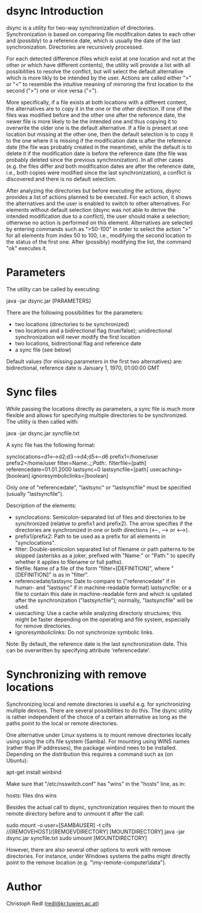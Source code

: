 dsync Introduction
==================

dsync is a utility for two-way synchronization of directories.
Synchronization is based on comparing file modification dates to each other
and (possibly) to a reference date, which is usually the date of the last synchronization.
Directories are recursively processed.

For each detected difference (files which exist at one location and not at the other
or which have different contents), the utility will provide a list with all
possibilities to resolve the conflict, but will select the default alternative which is more
likly to be intended by the user. Actions are called either ">" or "<" to resemble
the intuitive meaning of mirroring the first location to the second (">") one or vice versa ("<").

More specifically, if a file exists at both locations with a different content,
the alternatives are to copy it in the one or the other direction. If one of the files
was modified before and the other one after the reference date, the newer file is
more likely to be the intended one and thus copying it to overwrite the older one
is the default alternative. If a file is present at one location but missing at the other one,
then the default selection is to copy it to the one where it is missing if the modification
date is after the reference date (the file was probably created in the meantime),
while the default is to delete it if the modification date is before the reference date
(the file was probably deleted since the previous synchronization).
In all other cases (e.g. the files differ and both modification dates are after the reference date,
i.e., both copies were modified since the last synchronization),
a conflict is discovered and there is no default selection.

After analyzing the directories but before executing the actions, dsync provides a list
of actions planned to be executed. For each action, it shows the alternatives
and the user is enabled to switch to other alternatives.
For elements without default selection (dsync was not able to derive the intended modification
due to a conflict), the user should make a selection; otherwise no action is performed on this element.
Alternatives are selected by entering commands such as ">50-100" in order to select the action ">"
for all elements from index 50 to 100, i.e., modifying the second location to the status of
the first one. After (possibly) modifying the list, the command "ok" executes it.


Parameters
==========

The utility can be called by executing:

   java -jar dsync.jar [PARAMETERS]

There are the following possibilities for the parameters:

   - two locations (directories to be synchronized)
   - two locations and a bidirectional flag (true/false);
        unidirectional synchronization will never modify the first location
   - two locations, bidirectional flag and reference date
   - a sync file (see below)

Default values (for missing parameters in the first two alternatives) are: bidirectional, reference date is January 1, 1970, 01:00:00 GMT


Sync files
==========

While passing the locations directly as parameters, a sync file is much more flexible and allows for specifying multiple directories to be synchronized.
The utility is then called with:

   java -jar dsync.jar syncfile.txt

A sync file has the following format:

   synclocations=d1<-->d2;d3-->d4;d5<--d6
   prefix1=/home/user
   prefix2=/home/user
   filter=Name:.*;;Path:.*
   filterfile=[path]
   referencedate=01.01.2000
   lastsync=0
   lastsyncfile=[path]
   usecaching=[boolean]
   ignoresymboliclinks=[boolean]

Only one of "referencedate", "lastsync" or "lastsyncfile" must be specified (usually "lastsyncfile").
   
   
Description of the elements:

   - synclocations:             Semicolon-separated list of files and directories to be synchronized (relative to prefix1 and prefix2).
                                   The arrow specifies if the directories are synchronized in one or both directions (<--, --> or <-->).
   - prefix1/prefix2:           Path to be used as a prefix for all elements in "synclocations".
   - filter:                    Double-semicolon separated list of filename or path patterns to be skipped
                                   (asterisks as a joker, prefixed with "Name:" or "Path:" to specify whether it applies to filename or full paths).
   - filefile:                  Name of a file of the form "filter=[DEFINITION]", where "[DEFINITION]" is as in "filter".
   - referencedate/lastsync     Date to compare to ("referencedate" if in human- and "lastsync" if in machine-readable format)
        lastsyncfile:              or a file to contain this date in machine-readable form and which is updated after the synchronization ("lastsyncfile"); normally, "lastsyncfile" will be used.
   - usecaching:                Use a cache while analyzing directoriy structures; this might be faster depending on the operating and file system, especially for remove directories.
   - ignoresymboliclinks:       Do not synchronize symbolic links.

Note: By default, the reference date is the last synchronization date. This can be overwritten by specifying attribute 'referencedate'.


Synchronizing with remove locations
===================================

Synchronizing local and remote directories is useful e.g. for synchronizing multiple devices.
There are several possibilities to do this. The dsync utility is rather independent of the choice of a certain alternative as long as the paths point to the local or remote directories.

One alternative under Linux systems is to mount remove directories locally using using the cifs file system (Samba).
For mounting using WINS names (rather than IP addresses), the package winbind nees to be installed.
Depending on the distribution this requires a command such as (on Ubuntu):

   apt-get install winbind

Make sure that "/etc/nsswitch.conf" has "wins" in the "hosts" line, as in:

   hosts: files dns wins

Besides the actual call to dsync, synchronization requires then to mount the remote directory before and to unmount it after the call:

   sudo mount -o user=[SAMBAUSER] -t cifs //[REMOVEHOST]/[REMOEVDIRECTORY] [MOUNTDIRECTORY]
   java -jar dsync.jar syncfile.txt
   sudo umount [MOUNTDIRECTORY]

However, there are also several other options to work with remove directories.
For instance, under Windows systems the paths might directly point to the remove location (e.g. "\\my-remote-computer\data").


Author
======

Christoph Redl (redl@kr.tuwien.ac.at)
